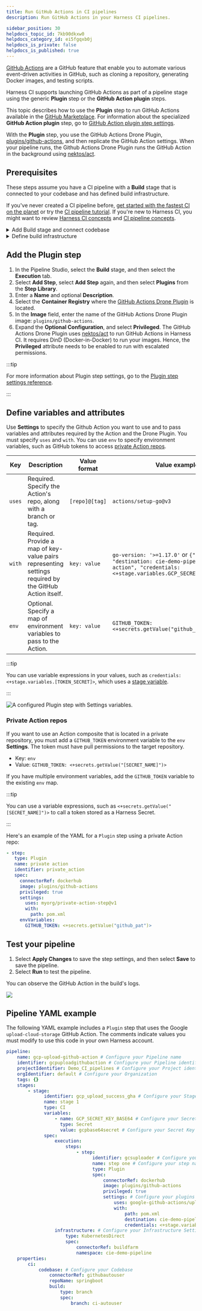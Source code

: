 ```yaml
---
title: Run GitHub Actions in CI pipelines
description: Run GitHub Actions in your Harness CI pipelines.

sidebar_position: 30
helpdocs_topic_id: 7kb90dkxw0
helpdocs_category_id: ei5fgqxb0j
helpdocs_is_private: false
helpdocs_is_published: true
---
```


[GitHub Actions](https://docs.github.com/en/actions/learn-github-actions/understanding-github-actions) are a GitHub feature that enable you to automate various event-driven activities in GitHub, such as cloning a repository, generating Docker images, and testing scripts.

Harness CI supports launching GitHub Actions as part of a pipeline stage using the generic **Plugin** step or the **GitHub Action plugin** steps.

This topic describes how to use the **Plugin** step to run GitHub Actions available in the [GitHub Marketplace](https://github.com/marketplace?category=&query=&type=actions&verification=). For information about the specialized **GitHub Action plugin** step, go to [GitHub Action plugin step settings](../../ci-technical-reference/ci-github-action-step.md).

With the **Plugin** step, you use the GitHub Actions Drone Plugin, [plugins/github-actions](https://github.com/drone-plugins/github-actions), and then replicate the GitHub Action settings. When your pipeline runs, the Github Actions Drone Plugin runs the GitHub Action in the background using [nektos/act](https://github.com/nektos/act).

## Prerequisites

These steps assume you have a CI pipeline with a **Build** stage that is connected to your codebase and has defined build infrastructure.

If you've never created a CI pipeline before, [get started with the fastest CI on the planet](https://developer.harness.io/tutorials/build-code/fastest-ci) or try the [CI pipeline tutorial](../../ci-quickstarts/ci-pipeline-quickstart.md). If you're new to Harness CI, you might want to review [Harness CI concepts](../../ci-quickstarts/ci-concepts.md) and [CI pipeline concepts](../../ci-quickstarts/ci-pipeline-basics.md).

<details>
<summary>Add Build stage and connect codebase</summary>

Make sure you have a CI pipeline with a **Build** stage that is connected to your codebase.

To add a **Build** stage to an existing pipeline:
1. Go to the pipeline you want to edit.
2. In the Pipeline Studio, select **Add Stage**, and then select **Build**.
3. Enter a **Stage Name**, enable **Clone Codebase**, and then select **Set Up Stage**.

To check codebase configuration for existing pipelines, select **Codebase** while viewing the pipeline in the Pipeline Studio. For more information about codebase configuration, go to [Edit Codebase Configuration](../codebase-configuration/create-and-configure-a-codebase.md).

</details>

<details>
<summary>Define build infrastructure</summary>

1. In the Pipeline Studio, select the **Build** stage, and then select the **Infrastructure** tab.
2. Define the build farm for the codebase. For more information, go to [Set up build infrastructure](https://developer.harness.io/docs/category/set-up-build-infrastructure).

For more information about stage configuration, go to [CI stage settings](../../ci-technical-reference/ci-stage-settings.md).

:::tip

You can use expressions or [Runtime Inputs](../../../platform/20_References/runtime-inputs.md) for **Platform** settings.

:::

</details>

## Add the Plugin step

1. In the Pipeline Studio, select the **Build** stage, and then select the **Execution** tab.
2. Select **Add Step**, select **Add Step** again, and then select **Plugins** from the **Step Library**.
3. Enter a **Name** and optional **Description**.
4. Select the **Container Registry** where the [GitHub Actions Drone Plugin](https://github.com/drone-plugins/github-actions) is located.
5. In the **Image** field, enter the name of the GitHub Actions Drone Plugin image: `plugins/github-actions`.
6. Expand the **Optional Configuration**, and select **Privileged**.
   The GitHub Actions Drone Plugin uses [nektos/act](https://github.com/nektos/act) to run GitHub Actions in Harness CI. It requires DinD (Docker-in-Docker) to run your images. Hence, the **Privileged** attribute needs to be enabled to run with escalated permissions. <!--If you're using local runner or VM build infra, do you need privileged? -->

:::tip

For more information about Plugin step settings, go to the [Plugin step settings reference](../../ci-technical-reference/plugin-step-settings-reference.md).

:::

## Define variables and attributes

Use **Settings** to specify the Github Action you want to use and to pass variables and attributes required by the Action and the Drone Plugin. You must specify `uses` and `with`. You can use `env` to specify environment variables, such as GitHub tokens to access [private Action repos](#private-action-repos).

| Key | Description | Value format | Value example |
| - | - | - | - |
| `uses` | Required. Specify the Action's repo, along with a branch or tag.| `[repo]@[tag]` | `actions/setup-go@v3` |
| `with` | Required. Provide a map of key-value pairs representing settings required by the GitHub Action itself. | `key: value` | `go-version: '>=1.17.0'` or `{"path: pom.xml", "destination: cie-demo-pipeline/github-action", "credentials: <+stage.variables.GCP_SECRET_KEY_BASE64>"}` |
| `env` | Optional. Specify a map of environment variables to pass to the Action. | `key: value` | `GITHUB_TOKEN: <+secrets.getValue("github_pat")>` |

:::tip

You can use variable expressions in your values, such as `credentials: <+stage.variables.[TOKEN_SECRET]>`, which uses a [stage variable](/docs/platform/Pipelines/add-a-stage#option-stage-variables).

:::

![A configured Plugin step with Settings variables.](./static/run-a-git-hub-action-in-cie-03.png)

### Private Action repos

If you want to use an Action composite that is located in a private repository, you must add a `GITHUB_TOKEN` environment variable to the `env` **Settings**. The token must have pull permissions to the target repository.

* Key: `env`
* Value: `GITHUB_TOKEN: <+secrets.getValue("[SECRET_NAME]")>`

If you have multiple environment variables, add the `GITHUB_TOKEN` variable to the existing `env` map.

:::tip

You can use a variable expressions, such as `<+secrets.getValue("[SECRET_NAME]")>` to call a token stored as a Harness Secret.

:::

Here's an example of the YAML for a `Plugin` step using a private Action repo:

```yaml
- step:
   type: Plugin
   name: private action
   identifier: private_action
   spec:
     connectorRef: dockerhub
     image: plugins/github-actions
     privileged: true
     settings:
       uses: myorg/private-action-step@v1
       with:
         path: pom.xml
     envVariables:
       GITHUB_TOKEN: <+secrets.getValue("github_pat")>
```

## Test your pipeline

1. Select **Apply Changes** to save the step settings, and then select **Save** to save the pipeline.
2. Select **Run** to test the pipeline.

You can observe the GitHub Action in the build's logs.

![](./static/run-a-github-action-in-cie-532.png)

## Pipeline YAML example

The following YAML example includes a `Plugin` step that uses the Google `upload-cloud-storage` GitHub Action. The comments indicate values you must modify to use this code in your own Harness account.

```yaml
pipeline:  
    name: gcp-upload-github-action # Configure your Pipeline name  
    identifier: gcpuploadgithubaction # Configure your Pipeline identifier  
    projectIdentifier: Demo_CI_pipelines # Configure your Project identifier  
    orgIdentifier: default # Configure your Organization  
    tags: {}  
    stages:  
        - stage:  
              identifier: gcp_upload_success_gha # Configure your Stage identifier  
              name: stage 1  
              type: CI  
              variables:   
                  - name: GCP_SECRET_KEY_BASE64 # Configure your Secret Key Name  
                    type: Secret  
                    value: gcpbase64secret # Configure your Secret Key Value  
              spec:  
                  execution:  
                      steps:  
                          - step:  
                                identifier: gcsuploader # Configure your step identifier name  
                                name: step one # Configure your step name  
                                type: Plugin  
                                spec:  
                                    connectorRef: dockerhub  
                                    image: plugins/github-actions  
                                    privileged: true  
                                    settings: # Configure your plugins Settings configuration  
                                        uses: google-github-actions/upload-cloud-storage@main  
                                        with:  
                                            path: pom.xml  
                                            destination: cie-demo-pipeline/github-action  
                                            credentials: <+stage.variables.GCP_SECRET_KEY_BASE64>  
                  infrastructure: # Configure your Infrastructure Settings  
                      type: KubernetesDirect  
                      spec:  
                          connectorRef: buildfarm  
                          namespace: cie-demo-pipeline  
    properties:  
        ci:  
            codebase: # Configure your Codebase  
                connectorRef: githubautouser  
                repoName: springboot  
                build:  
                    type: branch  
                    spec:  
                        branch: ci-autouser
```
